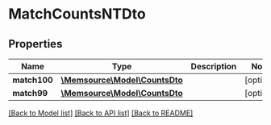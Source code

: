 # MatchCountsNTDto

## Properties
Name | Type | Description | Notes
------------ | ------------- | ------------- | -------------
**match100** | [**\Memsource\Model\CountsDto**](CountsDto.md) |  | [optional] 
**match99** | [**\Memsource\Model\CountsDto**](CountsDto.md) |  | [optional] 

[[Back to Model list]](../README.md#documentation-for-models) [[Back to API list]](../README.md#documentation-for-api-endpoints) [[Back to README]](../README.md)


